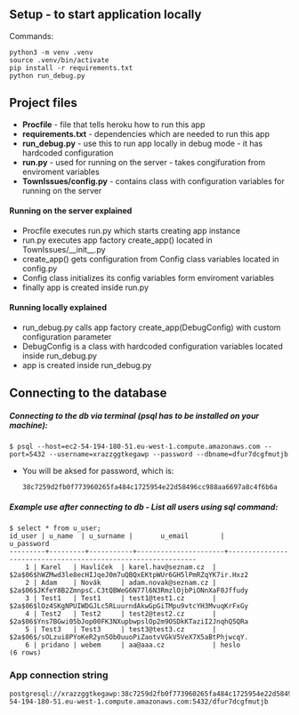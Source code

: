## Setup - to start application locally
Commands: 

```
python3 -m venv .venv
source .venv/bin/activate
pip install -r requirements.txt
python run_debug.py
```

## Project files
 * **Procfile** - file that tells heroku how to run this app
 * **requirements.txt** - dependencies which are needed to run this app
 * **run_debug.py** - use this to run app locally in debug mode - it has hardcoded configuration
 * **run.py** - used for running on the server - takes congifuration from enviroment variables
 * **TownIssues/config.py** - contains class with configuration variables for running on the server

#### Running on the server explained
 * Procfile executes run.py which starts creating app instance
 * run.py executes app factory create_app() located in TownIssues/\_\_init\_\_.py
 * create_app() gets configuration from Config class variables located in config.py
 * Config class initializes its config variables form enviroment variables
 * finally app is created inside run.py

#### Running locally explained
 * run_debug.py calls app factory create_app(DebugConfig) with custom configuration parameter
 * DebugConfig is a class with hardcoded configuration variables located inside run_debug.py
 * app is created inside run_debug.py


 ## Connecting to the database
  ##### Connecting to the db via terminal (psql has to be installed on your machine):


    $ psql --host=ec2-54-194-180-51.eu-west-1.compute.amazonaws.com --port=5432 --username=xrazzggtkegawp --password --dbname=dfur7dcgfmutjb

* You will be aksed for password, which is:
    ```
    38c7259d2fb0f773960265fa484c1725954e22d58496cc988aa6697a8c4f6b6a
    ```


 ##### Example use after connecting to db - List all users using sql command: 

    $ select * from u_user;
    id_user | u_name  | u_surname |       u_email        |                          u_password                          
    ---------+---------+-----------+----------------------+--------------------------------------------------------------
        1 | Karel   | Havlíček  | karel.hav@seznam.cz  | $2a$06$hWZMwd3le8ecHIJqeJ0m7uQBQxEKtpWUr6GH5lPmRZqYK7ir.Hxz2
        2 | Adam    | Novák     | adam.novak@seznam.cz | $2a$06$JKfeY8B2ZmnpsC.C3tQBWeG6N77l6N3RmzlOjbPiONnXaF0Jffudy
        3 | Test1   | Test1     | test1@test1.cz       | $2a$06$lOz4SKgNPUIWDGJLc5RLuurndAkwGpGiTMpu9vtcYH3MvuqKrFxGy
        4 | Test2   | Test2     | test2@test2.cz       | $2a$06$Yns7BGwi05bJop00FK3NXupbwpslOp2m9OSDkKTaziI2JnqhQ5QRa
        5 | Test3   | Test3     | test3@test3.cz       | $2a$06$/sOLzui8PYoKeR2yn5Ob0uuoPiZaotvVGkV5VeX7X5aBtPhjwcqY.
        6 | pridano | webem     | aa@aaa.cz            | heslo
    (6 rows)

### App connection string

    
    postgresql://xrazzggtkegawp:38c7259d2fb0f773960265fa484c1725954e22d58496cc988aa6697a8c4f6b6a@ec2-54-194-180-51.eu-west-1.compute.amazonaws.com:5432/dfur7dcgfmutjb
    